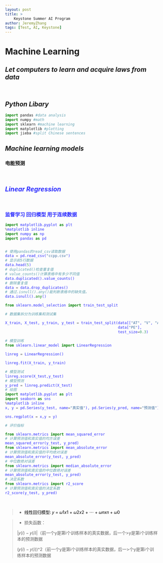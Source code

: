 ```yaml
---
layout: post
title: >
    Keystone Summer AI Program
author: JeremyZhang
tags: [Test, AI, Keystone]
---
```

# **Machine Learning**
## *Let computers to learn and acquire laws from data*

<br>


## ***Python Libary***

```Python
import pandas #data analysis
import numpy #math
import sklearn #machine learning
import matplotlib #plotting
import jieba #split Chinese sentences
```


## ***Machine learning models***
### 电能预测
<br>

## <font color = "#2E2EFF">*Linear Regression*

<br>

### 监督学习 回归模型 用于连续数据



```python
import matplotlib.pyplot as plt
%matplotlib inline
import numpy as np
import pandas as pd 


# 使用pandas的read_csv读取数据
data = pd.read_csv("ccpp.csv")
# 显示前5行数据
data.head(5)
# duplicated()检查重复值
# value_counts()计算表格中有多少不同值
data.duplicated().value_counts()
# 删除重复值
data = data.drop_duplicates()
# 通过.isnull().any()能判断表格中的缺失值。
data.isnull().any()

from sklearn.model_selection import train_test_split

# 数据集拆分为训练集和测试集 

X_train, X_test, y_train, y_test = train_test_split(data[["AT", "V", "AP", "RH"]], 
                                                    data["PE"], 
                                                    test_size=0.3)
                                                
# 模型训练
from sklearn.linear_model import LinearRegression

linreg = LinearRegression()

linreg.fit(X_train, y_train)

# 模型测试
linreg.score(X_test,y_test)
# 模型预测
y_pred = linreg.predict(X_test)
# 绘图
import matplotlib.pyplot as plt
import seaborn as sns
%matplotlib inline
x, y = pd.Series(y_test, name="真实值"), pd.Series(y_pred, name="预测值")

sns.regplot(x = x,y = y)

# 评价指标

from sklearn.metrics import mean_squared_error
# 计算预测值和真实值的均方误差
mean_squared_error(y_test, y_pred)
from sklearn.metrics import mean_absolute_error
# 计算预测值和真实值的平均绝对误差
mean_absolute_error(y_test, y_pred)
# 中位数绝对误差
from sklearn.metrics import median_absolute_error
# 计算预测值和真实值的中位数绝对误差
mean_absolute_error(y_test, y_pred)
# 决定系数
from sklearn.metrics import r2_score
# 计算预测值和真实值的决定系数
r2_score(y_test, y_pred)
```
<br>

>* <font color = "#000000">线性回归模型:
>𝑦 = 𝜔1𝑥1 + 𝜔2𝑥2 + ⋯ + 𝜔𝑛𝑥𝑛 + 𝜔0

>* 损失函数：
>
>|𝑦(𝑖) − 𝑦(𝑖)|（前一个y是第i个训练样本的真实数据，后一个>y是第i个训练样本的预测数据
>
>(𝑦(𝑖) − 𝑦(𝑖))^2（前一个y是第i个训练样本的真实数据，后一>个y是第i个训练样本的预测数据


